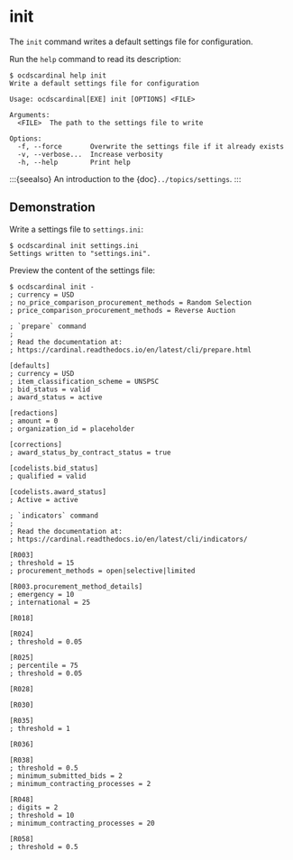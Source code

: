 # init

The `init` command writes a default settings file for configuration.

Run the `help` command to read its description:

```console
$ ocdscardinal help init
Write a default settings file for configuration

Usage: ocdscardinal[EXE] init [OPTIONS] <FILE>

Arguments:
  <FILE>  The path to the settings file to write

Options:
  -f, --force       Overwrite the settings file if it already exists
  -v, --verbose...  Increase verbosity
  -h, --help        Print help

```

:::{seealso}
An introduction to the {doc}`../topics/settings`.
:::

## Demonstration

Write a settings file to `settings.ini`:

```console
$ ocdscardinal init settings.ini
Settings written to "settings.ini".

```

Preview the content of the settings file:

```console
$ ocdscardinal init -
; currency = USD
; no_price_comparison_procurement_methods = Random Selection
; price_comparison_procurement_methods = Reverse Auction

; `prepare` command
;
; Read the documentation at:
; https://cardinal.readthedocs.io/en/latest/cli/prepare.html

[defaults]
; currency = USD
; item_classification_scheme = UNSPSC
; bid_status = valid
; award_status = active

[redactions]
; amount = 0
; organization_id = placeholder

[corrections]
; award_status_by_contract_status = true

[codelists.bid_status]
; qualified = valid

[codelists.award_status]
; Active = active

; `indicators` command
;
; Read the documentation at:
; https://cardinal.readthedocs.io/en/latest/cli/indicators/

[R003]
; threshold = 15
; procurement_methods = open|selective|limited

[R003.procurement_method_details]
; emergency = 10
; international = 25

[R018]

[R024]
; threshold = 0.05

[R025]
; percentile = 75
; threshold = 0.05

[R028]

[R030]

[R035]
; threshold = 1

[R036]

[R038]
; threshold = 0.5
; minimum_submitted_bids = 2
; minimum_contracting_processes = 2

[R048]
; digits = 2
; threshold = 10
; minimum_contracting_processes = 20

[R058]
; threshold = 0.5

```

